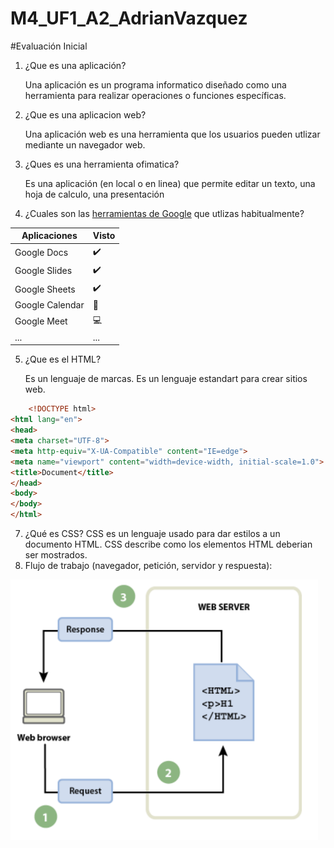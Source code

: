 # M4_UF1_A2_AdrianVazquez

#Evaluación Inicial
1.  ¿Que es una aplicación?

     Una aplicación es un programa informatico diseñado como una herramienta para realizar operaciones o funciones específicas.
  
2.  ¿Que es una aplicacion web?

    Una aplicación web es una herramienta que los usuarios pueden utlizar mediante  un navegador web.
    
3. ¿Ques es una herramienta ofimatica?

    Es una aplicación (en local o en linea) que permite editar un texto, una hoja de calculo, una presentación
   
4. ¿Cuales son las [herramientas de Google]( https://www.google.com/intl/es-419/chrome/browser-tools/) que utlizas habitualmente?

| Aplicaciones | Visto |
|--------------| ---------------|
| Google Docs | ✔️ |
| Google Slides | ✔️ |
| Google Sheets | ✔️ |
|Google Calendar | 📆 |
|Google Meet | 💻 |
| ... | ... |

5. ¿Que es el HTML?

    Es un lenguaje de marcas. Es un lenguaje estandart para crear sitios web.

```html
    <!DOCTYPE html>
<html lang="en">
<head>
<meta charset="UTF-8">
<meta http-equiv="X-UA-Compatible" content="IE=edge">
<meta name="viewport" content="width=device-width, initial-scale=1.0">
<title>Document</title>
</head>
<body>
</body>
</html>
```
7. ¿Qué es CSS?
   CSS es un lenguaje usado para dar estilos a un documento HTML. CSS describe como los elementos HTML deberian ser mostrados.
8. Flujo de trabajo (navegador, petición, servidor y respuesta):

![img](img/1.png)
